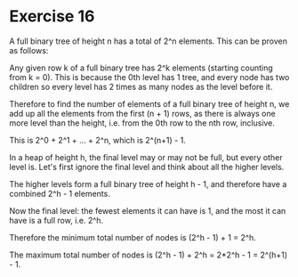 # Exercise 16

A full binary tree of height n has a total of 2^n elements. This can be proven as follows:

Any given row k of a full binary tree has 2^k elements (starting counting from k = 0). This is because the 0th level has 1 tree, and every node has two children so every level has 2 times as many nodes as the level before it.

Therefore to find the number of elements of a full binary tree of height n, we add up all the elements from the first (n + 1) rows, as there is always one more level than the height, i.e. from the 0th row to the nth row, inclusive.

This is 2^0 + 2^1 + ... + 2^n, which is 2^(n+1) - 1.

In a heap of height h, the final level may or may not be full, but every other level is. Let's first ignore the final level and think about all the higher levels.

The higher levels form a full binary tree of height h - 1, and therefore have a combined 2^h - 1 elements.

Now the final level: the fewest elements it can have is 1, and the most it can have is a full row, i.e. 2^h.

Therefore the minimum total number of nodes is (2^h - 1) + 1 = 2^h.

The maximum total number of nodes is (2^h - 1) + 2^h = 2\*2^h - 1 = 2^(h+1) - 1.